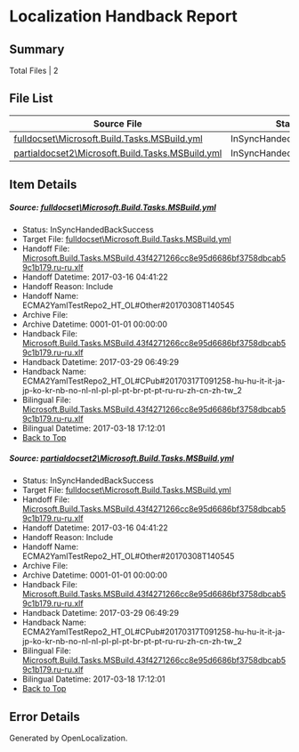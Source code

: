 # <a name='report-top'></a> Localization Handback Report

## Summary
 Total Files | 2

## File List
 Source File | Status | Details 
 ----------- | ------ | ------- 
 [fulldocset\Microsoft.Build.Tasks.MSBuild.yml](https://github.com/OpenLocalizationTestOrg/ECMA2YamlTestRepo2/blob/1e40a158586a88a698e0cb5342785002a56898b2/fulldocset/Microsoft.Build.Tasks.MSBuild.yml) | InSyncHandedBackSuccess | [Details](#2ed59e0dc5ea36f1040d694fcd2fea1c1f19561f74108)
 [partialdocset2\Microsoft.Build.Tasks.MSBuild.yml](https://github.com/OpenLocalizationTestOrg/ECMA2YamlTestRepo2/blob/9a577bbd8ead778fd4723fbdbce691e69b3b14d4/partialdocset2/Microsoft.Build.Tasks.MSBuild.yml) | InSyncHandedBackSuccess | [Details](#2ed59e0dc5ea36f1040d694fcd2fea1c1f19561f88199)

## Item Details
##### <a name='2ed59e0dc5ea36f1040d694fcd2fea1c1f19561f74108'></a> Source: [fulldocset\Microsoft.Build.Tasks.MSBuild.yml](https://github.com/OpenLocalizationTestOrg/ECMA2YamlTestRepo2/blob/1e40a158586a88a698e0cb5342785002a56898b2/fulldocset/Microsoft.Build.Tasks.MSBuild.yml)
* Status: InSyncHandedBackSuccess
* Target File: [fulldocset\Microsoft.Build.Tasks.MSBuild.yml](https://github.com/OpenLocalizationTestOrg/ECMA2YamlTestRepo2.ru-ru/blob/1c41eaf2e3c412755c426a44ba0b49ec347c9534/fulldocset/Microsoft.Build.Tasks.MSBuild.yml)
* Handoff File: [Microsoft.Build.Tasks.MSBuild.43f4271266cc8e95d6686bf3758dbcab59c1b179.ru-ru.xlf](https://github.com/OpenLocalizationTestOrg/ECMA2YamlTestRepo2.handoff/blob/f5b7c794c0232d740d1abe0f184ad6404a10c89e/ol-handoff/OpenLocalizationTestOrg/ECMA2YamlTestRepo2.ru-ru/master/fulldocset/Microsoft.Build.Tasks.MSBuild.43f4271266cc8e95d6686bf3758dbcab59c1b179.ru-ru.xlf)
* Handoff Datetime: 2017-03-16 04:41:22
* Handoff Reason: Include
* Handoff Name: ECMA2YamlTestRepo2_HT_OL#Other#20170308T140545
* Archive File: 
* Archive Datetime: 0001-01-01 00:00:00
* Handback File: [Microsoft.Build.Tasks.MSBuild.43f4271266cc8e95d6686bf3758dbcab59c1b179.ru-ru.xlf](https://github.com/OpenLocalizationTestOrg/ECMA2YamlTestRepo2.handback/blob/fb4872afdffd2e34505f05f8c547bb318b7895b9/ol-handback/OpenLocalizationTestOrg/ECMA2YamlTestRepo2.ru-ru/master/fulldocset/Microsoft.Build.Tasks.MSBuild.43f4271266cc8e95d6686bf3758dbcab59c1b179.ru-ru.xlf)
* Handback Datetime: 2017-03-29 06:49:29
* Handback Name: ECMA2YamlTestRepo2_HT_OL#CPub#20170317T091258-hu-hu-it-it-ja-jp-ko-kr-nb-no-nl-nl-pl-pl-pt-br-pt-pt-ru-ru-zh-cn-zh-tw_2
* Bilingual File: [Microsoft.Build.Tasks.MSBuild.43f4271266cc8e95d6686bf3758dbcab59c1b179.ru-ru.xlf](https://github.com/OpenLocalizationTestOrg/ECMA2YamlTestRepo2.handback/blob/09ef64473ae04d875c9d5616ed6476e58022d1c7/ol-handback/OpenLocalizationTestOrg/ECMA2YamlTestRepo2.ru-ru/master/fulldocset/Microsoft.Build.Tasks.MSBuild.43f4271266cc8e95d6686bf3758dbcab59c1b179.ru-ru.xlf)
* Bilingual Datetime: 2017-03-18 17:12:01
* [Back to Top](#report-top)

##### <a name='2ed59e0dc5ea36f1040d694fcd2fea1c1f19561f88199'></a> Source: [partialdocset2\Microsoft.Build.Tasks.MSBuild.yml](https://github.com/OpenLocalizationTestOrg/ECMA2YamlTestRepo2/blob/9a577bbd8ead778fd4723fbdbce691e69b3b14d4/partialdocset2/Microsoft.Build.Tasks.MSBuild.yml)
* Status: InSyncHandedBackSuccess
* Target File: [fulldocset\Microsoft.Build.Tasks.MSBuild.yml](https://github.com/OpenLocalizationTestOrg/ECMA2YamlTestRepo2.ru-ru/blob/1c41eaf2e3c412755c426a44ba0b49ec347c9534/fulldocset/Microsoft.Build.Tasks.MSBuild.yml)
* Handoff File: [Microsoft.Build.Tasks.MSBuild.43f4271266cc8e95d6686bf3758dbcab59c1b179.ru-ru.xlf](https://github.com/OpenLocalizationTestOrg/ECMA2YamlTestRepo2.handoff/blob/f5b7c794c0232d740d1abe0f184ad6404a10c89e/ol-handoff/OpenLocalizationTestOrg/ECMA2YamlTestRepo2.ru-ru/master/fulldocset/Microsoft.Build.Tasks.MSBuild.43f4271266cc8e95d6686bf3758dbcab59c1b179.ru-ru.xlf)
* Handoff Datetime: 2017-03-16 04:41:22
* Handoff Reason: Include
* Handoff Name: ECMA2YamlTestRepo2_HT_OL#Other#20170308T140545
* Archive File: 
* Archive Datetime: 0001-01-01 00:00:00
* Handback File: [Microsoft.Build.Tasks.MSBuild.43f4271266cc8e95d6686bf3758dbcab59c1b179.ru-ru.xlf](https://github.com/OpenLocalizationTestOrg/ECMA2YamlTestRepo2.handback/blob/fb4872afdffd2e34505f05f8c547bb318b7895b9/ol-handback/OpenLocalizationTestOrg/ECMA2YamlTestRepo2.ru-ru/master/fulldocset/Microsoft.Build.Tasks.MSBuild.43f4271266cc8e95d6686bf3758dbcab59c1b179.ru-ru.xlf)
* Handback Datetime: 2017-03-29 06:49:29
* Handback Name: ECMA2YamlTestRepo2_HT_OL#CPub#20170317T091258-hu-hu-it-it-ja-jp-ko-kr-nb-no-nl-nl-pl-pl-pt-br-pt-pt-ru-ru-zh-cn-zh-tw_2
* Bilingual File: [Microsoft.Build.Tasks.MSBuild.43f4271266cc8e95d6686bf3758dbcab59c1b179.ru-ru.xlf](https://github.com/OpenLocalizationTestOrg/ECMA2YamlTestRepo2.handback/blob/09ef64473ae04d875c9d5616ed6476e58022d1c7/ol-handback/OpenLocalizationTestOrg/ECMA2YamlTestRepo2.ru-ru/master/fulldocset/Microsoft.Build.Tasks.MSBuild.43f4271266cc8e95d6686bf3758dbcab59c1b179.ru-ru.xlf)
* Bilingual Datetime: 2017-03-18 17:12:01
* [Back to Top](#report-top)


## Error Details

Generated by OpenLocalization.
